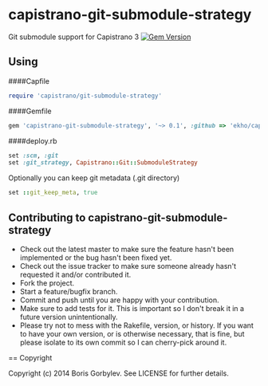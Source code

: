 # capistrano-git-submodule-strategy

Git submodule support for Capistrano 3 [![Gem Version](https://badge.fury.io/rb/capistrano-git-submodule-strategy.svg)](http://badge.fury.io/rb/capistrano-git-submodule-strategy)

## Using

####Capfile
```ruby
require 'capistrano/git-submodule-strategy'
```

####Gemfile
```ruby
gem 'capistrano-git-submodule-strategy', '~> 0.1', :github => 'ekho/capistrano-git-submodule-strategy'
```

####deploy.rb
```ruby
set :scm, :git
set :git_strategy, Capistrano::Git::SubmoduleStrategy
```
Optionally you can keep git metadata (.git directory)
```ruby
set ::git_keep_meta, true
```

## Contributing to capistrano-git-submodule-strategy
 
* Check out the latest master to make sure the feature hasn't been implemented or the bug hasn't been fixed yet.
* Check out the issue tracker to make sure someone already hasn't requested it and/or contributed it.
* Fork the project.
* Start a feature/bugfix branch.
* Commit and push until you are happy with your contribution.
* Make sure to add tests for it. This is important so I don't break it in a future version unintentionally.
* Please try not to mess with the Rakefile, version, or history. If you want to have your own version, or is otherwise necessary, that is fine, but please isolate to its own commit so I can cherry-pick around it.

== Copyright

Copyright (c) 2014 Boris Gorbylev. See LICENSE for further details.
